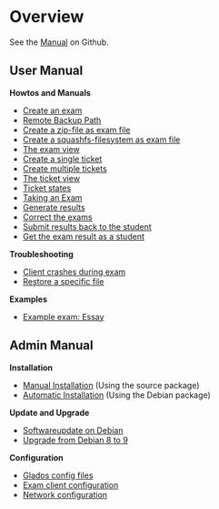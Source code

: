 # Overview

See the [Manual](https://github.com/imedias/glados/tree/master/howtos/README.md) on Github.

## User Manual

**Howtos and Manuals**

* [Create an exam](create-exam.md)
* [Remote Backup Path](remote-backup-path.md)
* [Create a zip-file as exam file](create-zip-exam-file.md)
* [Create a squashfs-filesystem as exam file](create-squashfs-exam-file.md)
* [The exam view](exam-view.md)
* [Create a single ticket](create-single-ticket.md)
* [Create multiple tickets](create-multiple-tickets.md)
* [The ticket view ](ticket-view.md)
* [Ticket states](ticket-states.md)
* [Taking an Exam](take-exam.md)
* [Generate results](generate-results.md)
* [Correct the exams](correct-exams.md)
* [Submit results back to the student](submit-results.md)
* [Get the exam result as a student](get-exam-result.md)

**Troubleshooting**

* [Client crashes during exam](client-crash.md)
* [Restore a specific file](restore-specific-file.md)

**Examples**

* [Example exam: Essay](example-exam-essay.md)

## Admin Manual

**Installation**

* [Manual Installation](manual-install.md) (Using the source package)
* [Automatic Installation](deb-install.md) (Using the Debian package)

**Update and Upgrade**

* [Softwareupdate on Debian](deb-update.md)
* [Upgrade from Debian 8 to 9](deb-8to9-upgrade.md)

**Configuration**

* [Glados config files](config-files.md)
* [Exam client configuration](client-config.md)
* [Network configuration](network-config.md)
